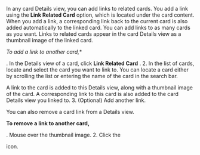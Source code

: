 

In any card Details view, you can add links to related cards. You add a link using the
 **Link Related Card**
 option, which is located under the card content. When you add a link, a corresponding link back to the current card is also added automatically to the linked card. You can add links to as many cards as you want. Links to related cards appear in the card Details view as a thumbnail image of the linked card.

*To add a link to another card,**

. In the Details view of a card, click
 **Link Related Card**
 .
2. In the list of cards, locate and select the card you want to link to. You can locate a card either by scrolling the list or entering the name of the card in the search bar.


 A link to the card is added to this Details view, along with a thumbnail image of the card. A corresponding link to this card is also added to the card Details view you linked to.
3. (Optional) Add another link.

You can also remove a card link from a Details view.


**To remove a link to another card,**

. Mouse over the thumbnail image.
2. Click the

icon.



